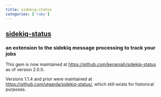 ```yaml
---
title: sidekiq-status
categories: ['ruby']
---
```

## [sidekiq-status](https://github.com/utgarda/sidekiq-status)

### an extension to the sidekiq message processing to track your jobs


This gem is now maintained at https://github.com/kenaniah/sidekiq-status as of version 2.0.0. 

Versions 1.1.4 and prior were maintained at https://github.com/utgarda/sidekiq-status/, which still exists for historical purposes.
